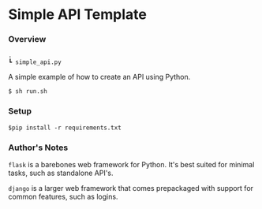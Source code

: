 # Simple API Template

### Overview

```
.
┗ simple_api.py  
```

A simple example of how to create an API using Python.

`$ sh run.sh`

### Setup

`$pip install -r requirements.txt`

### Author's Notes

`flask` is a barebones web framework for Python. It's best suited for minimal tasks, such as standalone API's.

`django` is a larger web framework that comes prepackaged with support for common features, such as logins.